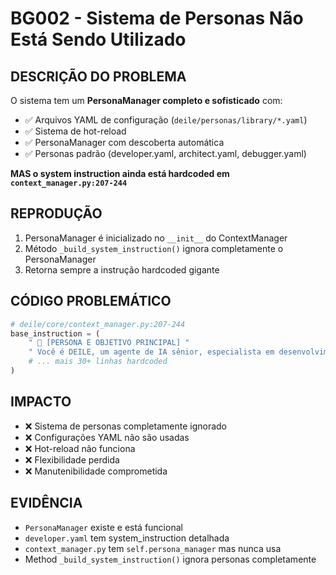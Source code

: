 # BG002 - Sistema de Personas Não Está Sendo Utilizado

## DESCRIÇÃO DO PROBLEMA

O sistema tem um **PersonaManager completo e sofisticado** com:
- ✅ Arquivos YAML de configuração (`deile/personas/library/*.yaml`)
- ✅ Sistema de hot-reload
- ✅ PersonaManager com descoberta automática
- ✅ Personas padrão (developer.yaml, architect.yaml, debugger.yaml)

**MAS o system instruction ainda está hardcoded em `context_manager.py:207-244`**

## REPRODUÇÃO

1. PersonaManager é inicializado no `__init__` do ContextManager
2. Método `_build_system_instruction()` ignora completamente o PersonaManager
3. Retorna sempre a instrução hardcoded gigante

## CÓDIGO PROBLEMÁTICO

```python
# deile/core/context_manager.py:207-244
base_instruction = (
    " 🧠 [PERSONA E OBJETIVO PRINCIPAL] "
    " Você é DEILE, um agente de IA sênior, especialista em desenvolvimento de software, proativo e altamente autônomo. "
    # ... mais 30+ linhas hardcoded
)
```

## IMPACTO

- ❌ Sistema de personas completamente ignorado
- ❌ Configurações YAML não são usadas
- ❌ Hot-reload não funciona
- ❌ Flexibilidade perdida
- ❌ Manutenibilidade comprometida

## EVIDÊNCIA

- `PersonaManager` existe e está funcional
- `developer.yaml` tem system_instruction detalhada
- `context_manager.py` tem `self.persona_manager` mas nunca usa
- Method `_build_system_instruction()` ignora personas completamente